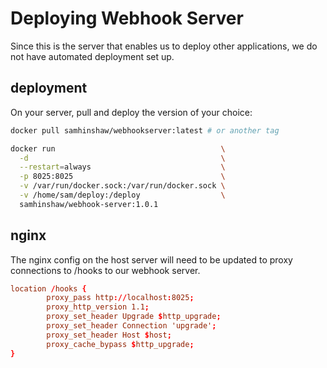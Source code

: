 # Deploying Webhook Server

Since this is the server that enables us to deploy other applications, we do not
have automated deployment set up.

## deployment

On your server, pull and deploy the version of your choice:

```sh
docker pull samhinshaw/webhookserver:latest # or another tag
```

```sh
docker run                                     \
  -d                                           \
  --restart=always                             \
  -p 8025:8025                                 \
  -v /var/run/docker.sock:/var/run/docker.sock \
  -v /home/sam/deploy:/deploy                  \
  samhinshaw/webhook-server:1.0.1
```

## nginx

The nginx config on the host server will need to be updated to proxy connections
to /hooks to our webhook server.

```conf
location /hooks {
        proxy_pass http://localhost:8025;
        proxy_http_version 1.1;
        proxy_set_header Upgrade $http_upgrade;
        proxy_set_header Connection 'upgrade';
        proxy_set_header Host $host;
        proxy_cache_bypass $http_upgrade;
}
```
